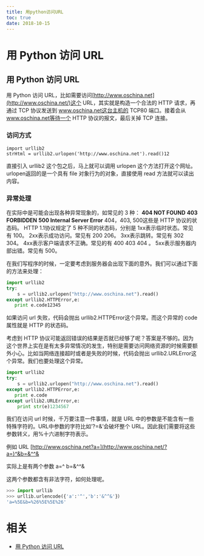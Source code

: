 ```yaml
---
title: 用python访问URL
toc: true
date: 2018-10-15
---
```

# 用 Python 访问 URL



## 用 Python 访问 URL

用 Python 访问 URL，比如需要访问[http://www.oschina.net](http://www.oschina.net/)这个 URL，其实就是构造一个合法的 HTTP 请求，再通过 TCP 协议发送到 www.oschina.net这台主机的 TCP80 端口。接着会从 www.oschina.net等待一个 HTTP 协议的报文，最后关掉 TCP 连接。

### 访问方式

```
import urllib2
strHtml = urllib2.urlopen('http://www.oschina.net').read()12
```

直接引入 urllib2 这个包之后，马上就可以调用 urlopen 这个方法打开这个网址。urlopen返回的是一个具有 file 对象行为的对象，直接使用 read 方法就可以读出内容。

### 异常处理

在实际中是可能会出现各种异常现象的，如常见的 3 种：
**404 NOT FOUND**
**403 FORBIDDEN**
**500 Internal Server Error**
404，403, 500这些是 HTTP 协议的状态码。 HTTP 1.1协议规定了 5 种不同的状态码，分别是
1xx表示临时状态。常见有 100。
2xx表示成功访问。常见有 200 206。
3xx表示跳转。常见有 302 304。
4xx表示客户端请求不正确。常见的有 400 403 404 。
5xx表示服务器内部出错。常见有 500。

在我们写程序的时候，一定要考虑到服务器会出现下面的意外。我们可以通过下面的方法来处理：

```py
import urllib2
try:
    s = urllib2.urlopen("http://www.oschina.net").read()
except urllib2.HTTPError,e:
   print e.code12345
```

如果访问 url 失败，代码会抛出 urllib2.HTTPError这个异常。而这个异常的 code 属性就是 HTTP 的状态码。

考虑到 HTTP 协议可能返回错误的结果是否就已经够了呢？答案是不够的。因为这个世界上实在是有太多异常情况的发生，特别是需要访问网络资源的时候需要额外小心。比如当网络连接超时或者是失败的时候，代码会抛出 urllib2.URLError这个异常。我们也要处理这个异常。

```py
import urllib2
try:
    s = urllib2.urlopen("http://www.oschina.net").read()
except urllib2.HTTPError,e:
   print e.code
except urllib2.URLErrror,e:
    print str(e)1234567
```

我们在访问 url 时候，千万要注意一件事情，就是 URL 中的参数是不能含有一些特殊字符的。URL中参数的字符比如’?=&’会破坏整个 URL。因此我们需要将这些参数转义，用%十六进制字符表示。

例如 URL
[http://www.oschina.net?a=](http://www.oschina.net/?a=)^&b=&^^&

实际上是有两个参数
a=^
b=&^^&

这两个参数都含有非法字符，如何处理呢。

```py
>>> import urllib
>>> urllib.urlencode({'a':'^','b':'&^^&'}）
'a=%5E&b=%26%5E%5E%26'
```

# 相关

- [用 Python 访问 URL](https://blog.csdn.net/wang725/article/details/50747460)